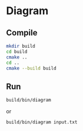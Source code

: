 # Diagram
## Compile
```sh
mkdir build
cd build
cmake ..
cd ..
cmake --build build
```

## Run
```sh
build/bin/diagram
```
or
```sh
build/bin/diagram input.txt
```
